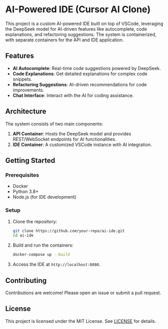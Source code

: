 # AI-Powered IDE (Cursor AI Clone)

This project is a custom AI-powered IDE built on top of VSCode, leveraging the DeepSeek model for AI-driven features like autocomplete, code explanations, and refactoring suggestions. The system is containerized, with separate containers for the API and IDE application.

## Features
- **AI Autocomplete**: Real-time code suggestions powered by DeepSeek.
- **Code Explanations**: Get detailed explanations for complex code snippets.
- **Refactoring Suggestions**: AI-driven recommendations for code improvements.
- **Chat Interface**: Interact with the AI for coding assistance.

## Architecture
The system consists of two main components:
1. **API Container**: Hosts the DeepSeek model and provides REST/WebSocket endpoints for AI functionalities.
2. **IDE Container**: A customized VSCode instance with AI integration.

## Getting Started
### Prerequisites
- Docker
- Python 3.8+
- Node.js (for IDE development)

### Setup
1. Clone the repository:
   ```bash
   git clone https://github.com/your-repo/ai-ide.git
   cd ai-ide
   ```

2. Build and run the containers:
   ```bash
   docker-compose up --build
   ```

3. Access the IDE at `http://localhost:8080`.

## Contributing
Contributions are welcome! Please open an issue or submit a pull request.

## License
This project is licensed under the MIT License. See [LICENSE](LICENSE) for details.